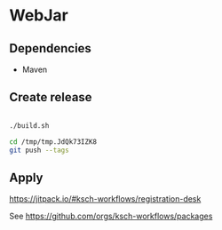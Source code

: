 # WebJar

## Dependencies

- Maven

## Create release

```bash

./build.sh

cd /tmp/tmp.JdQk73IZK8
git push --tags

```

## Apply

https://jitpack.io/#ksch-workflows/registration-desk

See https://github.com/orgs/ksch-workflows/packages

